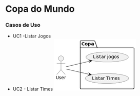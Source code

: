 # Copa do Mundo

### Casos de Uso
* UC1 -Listar Jogos
* UC2 - Listar Times
![Diagrama de Contexto](./docs/diagramas/uc.png)